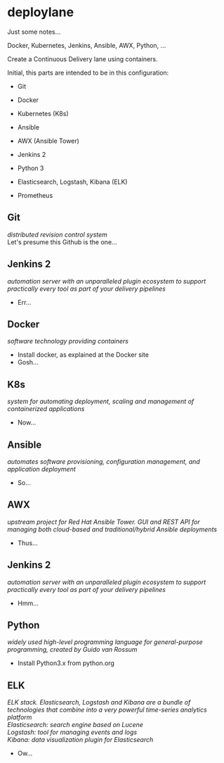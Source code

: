 # deploylane

Just some notes...


Docker, Kubernetes, Jenkins, Ansible, AWX, Python, ...

Create a Continuous Delivery lane using containers.

Initial, this parts are intended to be in this configuration:
* Git
* Docker
* Kubernetes (K8s)

* Ansible
* AWX (Ansible Tower)
* Jenkins 2
* Python 3
* Elasticsearch, Logstash, Kibana (ELK)
* Prometheus

## Git
_distributed revision control system_  
Let's presume this Github is the one...

## Jenkins 2
_automation server with an unparalleled plugin ecosystem to support practically every tool as part of your delivery pipelines_  
* Err...

## Docker
_software technology providing containers_  
* Install docker, as explained at the Docker site
* Gosh...

## K8s
_system for automating deployment, scaling and management of containerized applications_  
* Now...

## Ansible
_automates software provisioning, configuration management, and application deployment_  
* So...

## AWX
_upstream project for Red Hat Ansible Tower. GUI and REST API for managing both cloud-based and traditional/hybrid Ansible deployments_  
* Thus...

## Jenkins 2
_automation server with an unparalleled plugin ecosystem to support practically every tool as part of your delivery pipelines_  
* Hmm...

## Python
_widely used high-level programming language for general-purpose programming, created by Guido van Rossum_  
* Install Python3.x from python.org

## ELK
_ELK stack. Elasticsearch, Logstash and Kibana are a bundle of technologies that combine into a very powerful time-series analytics platform_  
_Elasticsearch: search engine based on Lucene_  
_Logstash: tool for managing events and logs_  
_Kibana: data visualization plugin for Elasticsearch_  
* Ow...

